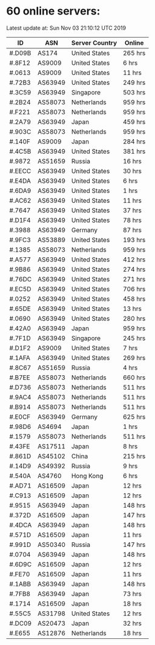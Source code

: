 # 60 online servers:

Latest update at: Sun Nov 03 21:10:12 UTC 2019

| ID | ASN | Server Country | Online |
| -- | --- | -------------- | ------ |
| #.D09B | AS174 | United States | 265 hrs |
| #.8F12 | AS9009 | United States | 6 hrs |
| #.0613 | AS9009 | United States | 11 hrs |
| #.72B3 | AS63949 | United States | 249 hrs |
| #.3C59 | AS63949 | Singapore | 503 hrs |
| #.2B24 | AS58073 | Netherlands | 959 hrs |
| #.F221 | AS58073 | Netherlands | 959 hrs |
| #.2A79 | AS63949 | Japan | 459 hrs |
| #.903C | AS58073 | Netherlands | 959 hrs |
| #.140F | AS9009 | Japan | 284 hrs |
| #.4C5B | AS63949 | United States | 381 hrs |
| #.9872 | AS51659 | Russia | 16 hrs |
| #.EECC | AS63949 | United States | 30 hrs |
| #.E4DA | AS63949 | United States | 6 hrs |
| #.6DA9 | AS63949 | United States | 1 hrs |
| #.AC62 | AS63949 | United States | 11 hrs |
| #.7647 | AS63949 | United States | 37 hrs |
| #.D1F4 | AS63949 | United States | 78 hrs |
| #.3988 | AS63949 | Germany | 87 hrs |
| #.9FC3 | AS53889 | United States | 193 hrs |
| #.1385 | AS58073 | Netherlands | 959 hrs |
| #.A577 | AS63949 | United States | 412 hrs |
| #.9B86 | AS63949 | United States | 274 hrs |
| #.76DC | AS63949 | United States | 271 hrs |
| #.EC5D | AS63949 | United States | 706 hrs |
| #.0252 | AS63949 | United States | 458 hrs |
| #.65DE | AS63949 | United States | 13 hrs |
| #.0690 | AS63949 | United States | 280 hrs |
| #.42A0 | AS63949 | Japan | 959 hrs |
| #.7F1D | AS63949 | Singapore | 245 hrs |
| #.D1F2 | AS9009 | United States | 7 hrs |
| #.1AFA | AS63949 | United States | 269 hrs |
| #.8C67 | AS51659 | Russia | 4 hrs |
| #.B7EE | AS58073 | Netherlands | 660 hrs |
| #.D736 | AS58073 | Netherlands | 511 hrs |
| #.9AC4 | AS58073 | Netherlands | 511 hrs |
| #.B914 | AS58073 | Netherlands | 511 hrs |
| #.E0CF | AS63949 | Germany | 625 hrs |
| #.98D6 | AS4694 | Japan | 1 hrs |
| #.1579 | AS58073 | Netherlands | 511 hrs |
| #.43FE | AS17511 | Japan | 8 hrs |
| #.861D | AS45102 | China | 215 hrs |
| #.14D9 | AS49392 | Russia | 9 hrs |
| #.540A | AS4760 | Hong Kong | 6 hrs |
| #.AD71 | AS16509 | Japan | 12 hrs |
| #.C913 | AS16509 | Japan | 12 hrs |
| #.9515 | AS63949 | Japan | 148 hrs |
| #.372D | AS16509 | Japan | 147 hrs |
| #.4DCA | AS63949 | Japan | 148 hrs |
| #.571D | AS16509 | Japan | 11 hrs |
| #.991D | AS50340 | Russia | 147 hrs |
| #.0704 | AS63949 | Japan | 148 hrs |
| #.6D9C | AS16509 | Japan | 12 hrs |
| #.FE70 | AS16509 | Japan | 11 hrs |
| #.1ABB | AS63949 | Japan | 148 hrs |
| #.7FB8 | AS63949 | Japan | 73 hrs |
| #.1714 | AS16509 | Japan | 18 hrs |
| #.55C5 | AS31798 | United States | 12 hrs |
| #.DC09 | AS20473 | Japan | 32 hrs |
| #.E655 | AS12876 | Netherlands | 18 hrs |

